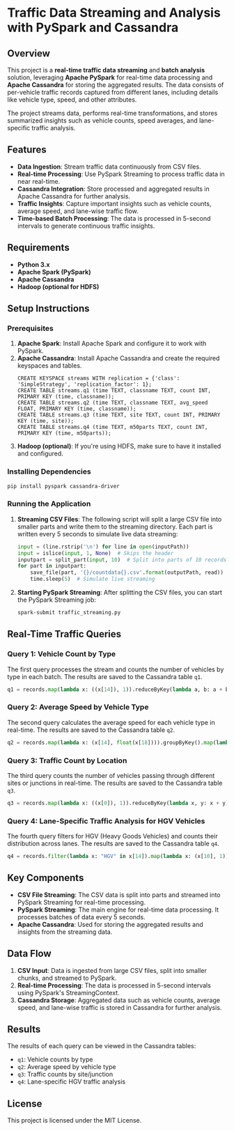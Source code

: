 # Traffic Data Streaming and Analysis with PySpark and Cassandra

## Overview

This project is a **real-time traffic data streaming** and **batch analysis** solution, leveraging **Apache PySpark** for real-time data processing and **Apache Cassandra** for storing the aggregated results. The data consists of per-vehicle traffic records captured from different lanes, including details like vehicle type, speed, and other attributes.

The project streams data, performs real-time transformations, and stores summarized insights such as vehicle counts, speed averages, and lane-specific traffic analysis.

## Features

- **Data Ingestion**: Stream traffic data continuously from CSV files.
- **Real-time Processing**: Use PySpark Streaming to process traffic data in near real-time.
- **Cassandra Integration**: Store processed and aggregated results in Apache Cassandra for further analysis.
- **Traffic Insights**: Capture important insights such as vehicle counts, average speed, and lane-wise traffic flow.
- **Time-based Batch Processing**: The data is processed in 5-second intervals to generate continuous traffic insights.

## Requirements

- **Python 3.x**
- **Apache Spark (PySpark)**
- **Apache Cassandra**
- **Hadoop (optional for HDFS)**

## Setup Instructions

### Prerequisites

1. **Apache Spark**: Install Apache Spark and configure it to work with PySpark.
2. **Apache Cassandra**: Install Apache Cassandra and create the required keyspaces and tables.
   ```cql
   CREATE KEYSPACE streams WITH replication = {'class': 'SimpleStrategy', 'replication_factor': 1};
   CREATE TABLE streams.q1 (time TEXT, classname TEXT, count INT, PRIMARY KEY (time, classname));
   CREATE TABLE streams.q2 (time TEXT, classname TEXT, avg_speed FLOAT, PRIMARY KEY (time, classname));
   CREATE TABLE streams.q3 (time TEXT, site TEXT, count INT, PRIMARY KEY (time, site));
   CREATE TABLE streams.q4 (time TEXT, m50parts TEXT, count INT, PRIMARY KEY (time, m50parts));
   ```
3. **Hadoop (optional)**: If you're using HDFS, make sure to have it installed and configured.

### Installing Dependencies

```bash
pip install pyspark cassandra-driver
```

### Running the Application

1. **Streaming CSV Files**: The following script will split a large CSV file into smaller parts and write them to the streaming directory. Each part is written every 5 seconds to simulate live data streaming:
   
   ```python
   input = (line.rstrip('\n') for line in open(inputPath))
   input = islice(input, 1, None)  # Skips the header
   inputpart = split_part(input, 10)  # Split into parts of 10 records each
   for part in inputpart:
       save_file(part, '{}/countdata{}.csv'.format(outputPath, read))
       time.sleep(5)  # Simulate live streaming
   ```

2. **Starting PySpark Streaming**: After splitting the CSV files, you can start the PySpark Streaming job:
   
   ```bash
   spark-submit traffic_streaming.py
   ```

## Real-Time Traffic Queries

### Query 1: Vehicle Count by Type
The first query processes the stream and counts the number of vehicles by type in each batch. The results are saved to the Cassandra table `q1`.

```python
q1 = records.map(lambda x: ((x[14]), 1)).reduceByKey(lambda a, b: a + b)
```

### Query 2: Average Speed by Vehicle Type
The second query calculates the average speed for each vehicle type in real-time. The results are saved to the Cassandra table `q2`.

```python
q2 = records.map(lambda x: (x[14], float(x[18]))).groupByKey().map(lambda x: (x[0], sum(x[1]) / len(x[1])))
```

### Query 3: Traffic Count by Location
The third query counts the number of vehicles passing through different sites or junctions in real-time. The results are saved to the Cassandra table `q3`.

```python
q3 = records.map(lambda x: ((x[0]), 1)).reduceByKey(lambda x, y: x + y)
```

### Query 4: Lane-Specific Traffic Analysis for HGV Vehicles
The fourth query filters for HGV (Heavy Goods Vehicles) and counts their distribution across lanes. The results are saved to the Cassandra table `q4`.

```python
q4 = records.filter(lambda x: "HGV" in x[14]).map(lambda x: (x[10], 1)).reduceByKey(lambda x, y: x + y)
```

## Key Components

- **CSV File Streaming**: The CSV data is split into parts and streamed into PySpark Streaming for real-time processing.
- **PySpark Streaming**: The main engine for real-time data processing. It processes batches of data every 5 seconds.
- **Apache Cassandra**: Used for storing the aggregated results and insights from the streaming data.

## Data Flow

1. **CSV Input**: Data is ingested from large CSV files, split into smaller chunks, and streamed to PySpark.
2. **Real-time Processing**: The data is processed in 5-second intervals using PySpark's StreamingContext.
3. **Cassandra Storage**: Aggregated data such as vehicle counts, average speed, and lane-wise traffic is stored in Cassandra for further analysis.

## Results

The results of each query can be viewed in the Cassandra tables:
- `q1`: Vehicle counts by type
- `q2`: Average speed by vehicle type
- `q3`: Traffic counts by site/junction
- `q4`: Lane-specific HGV traffic analysis

## License

This project is licensed under the MIT License.
